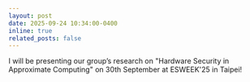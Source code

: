 ```yaml
---
layout: post
date: 2025-09-24 10:34:00-0400
inline: true
related_posts: false
---
```


I will be presenting our group’s research on "Hardware Security in Approximate Computing" on 30th September at ESWEEK'25 in Taipei!
